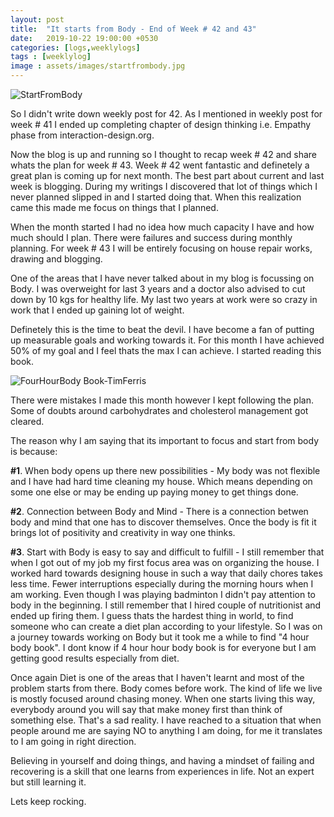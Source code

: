 ```yaml
---
layout: post
title:  "It starts from Body - End of Week # 42 and 43"
date:   2019-10-22 19:00:00 +0530
categories: [logs,weeklylogs]
tags : [weeklylog]
image : assets/images/startfrombody.jpg
---
```


![StartFromBody]({{site.baseurl}}/assets/img/startfrombody.jpg)

So I didn't write down weekly post for 42. As I mentioned in weekly post for week # 41  I ended up completing chapter of design thinking i.e. Empathy phase from interaction-design.org.

Now the blog is up and running so I thought to recap week # 42 and share whats the plan for week # 43. Week # 42 went fantastic and definetely a great plan is coming up for next month. The best part about current and last week is blogging.  During my writings I discovered that lot of things which I never planned slipped in and I started doing that.  When this realization came this made me focus on things that I planned. 

When the month started I had no idea how much capacity I have and how much should I plan.  There were failures and success during monthly planning. For week # 43 I will be entirely focusing on house repair works, drawing and blogging. 

One of the areas that I have never talked about in my blog is focussing on Body.  I was overweight for last 3 years and a doctor also advised to cut down by 10 kgs for healthy life.  My last two years at work were so crazy in work that I ended up gaining lot of weight.  

Definetely this is the time to beat the devil. I have become a fan of putting up measurable goals and working towards it.  For this month I have achieved 50% of my goal and I feel thats the max I can achieve. I started reading this book.

![FourHourBody Book-TimFerris]({{site.baseurl}}/assets/img/fourhourbody.png)

There were mistakes I made this month however I kept following the plan.  Some of doubts around carbohydrates and cholesterol management got cleared. 

The reason why I am saying that its important to focus and start from body is because:

**#1**. When body opens up there new possibilities -  My body was not flexible and I have had hard time cleaning my house.  Which means depending on some one else or may be ending up paying money to get things done.

**#2**. Connection between Body and Mind - There is a connection betwen body and mind that one has to discover themselves.  Once the body is fit it brings lot of positivity and creativity in way one thinks.

**#3**. Start with Body is easy to say and difficult to fulfill - I still remember that when I got out of my job my first focus area was on organizing the house.  I worked hard towards designing house in such a way that daily chores takes less time. Fewer interruptions especially during the morning hours when I am working.  Even though I was playing badminton I didn't pay attention to body in the beginning.  I still remember that I hired couple of nutritionist and ended up firing them.  I guess thats the hardest thing in world, to find someone who can create a diet plan according to your lifestyle.  So I was on a journey towards working on Body but it took me a while to find "4 hour body book".  I dont know if 4 hour hour body book is for everyone but I am getting good results especially from diet. 

Once again Diet is one of the areas that I haven't learnt and most of the problem starts from there.  Body comes before work.  The kind of life we live is mostly focused around chasing money.  When one starts living this way, everybody around you will say that make money first than think of something else.  That's a sad reality.  I have reached to a situation that when people around me are saying NO to anything I am doing, for me it translates to I am going in right direction.  

Believing in yourself and doing things, and having a mindset of failing and recovering is a skill that one learns from experiences in life.  Not an expert but still learning it.

Lets keep rocking. 



